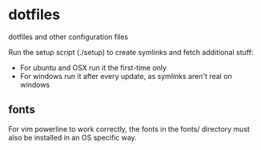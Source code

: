 dotfiles
========

dotfiles and other configuration files

Run the setup script (./setup) to create symlinks and fetch additional stuff:

- For ubuntu and OSX run it the first-time only
- For windows run it after every update, as symlinks aren't real on windows

fonts
-----

For vim powerline to work correctly, the fonts in the fonts/ directory must
also be installed in an OS specific way.
